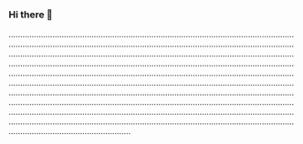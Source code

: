 ### Hi there 👋

.............................................................................................................................................................................................................................................................................................................................................................................................................................................................................................................................................................................................................................................................................................................................................................................................................................................................................................................................................................................................................................................................................................................................................................................................................................................................................................................................................